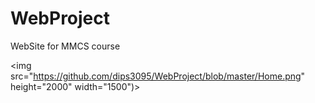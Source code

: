 # WebProject
WebSite for MMCS course

<img src="https://github.com/dips3095/WebProject/blob/master/Home.png" height="2000" width="1500")>
